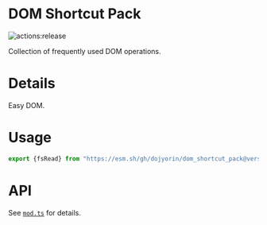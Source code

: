 # **DOM Shortcut Pack**
![actions:release](https://github.com/dojyorin/dom_shortcut_pack/actions/workflows/release.yaml/badge.svg)

Collection of frequently used DOM operations.

# Details
Easy DOM.

# Usage
```ts
export {fsRead} from "https://esm.sh/gh/dojyorin/dom_shortcut_pack@version/mod.ts?bundle&target=esnext";
```

# API
See [`mod.ts`](./mod.ts) for details.